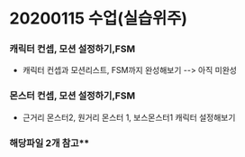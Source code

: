 # 20200115 수업(실습위주)

### 캐릭터 컨셉, 모션 설정하기,FSM

* 캐릭터 컨셉과 모션리스트, FSM까지 완성해보기 --> 아직 미완성

### 몬스터 컨셉, 모션 설정하기,FSM

* 근거리 몬스터2, 원거리 몬스터 1, 보스몬스터1 캐릭터 설정해보기



###  해당파일 2개 참고**

